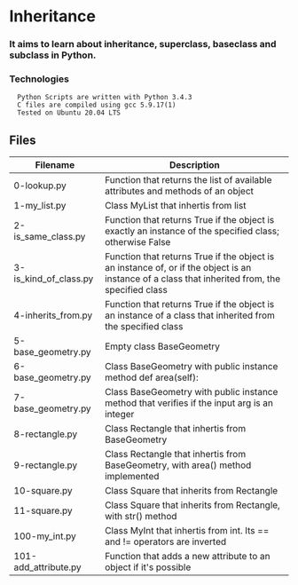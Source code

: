 # Inheritance
### It aims to learn about inheritance, superclass, baseclass and subclass in Python.

### Technologies
      Python Scripts are written with Python 3.4.3
      C files are compiled using gcc 5.9.17(1)
      Tested on Ubuntu 20.04 LTS
## Files
|Filename	                    |Description             |
|--------------------------- | ------------------------------- |
|0-lookup.py	|Function that returns the list of available attributes and methods of an object
|1-my_list.py	 |Class MyList that inhertis from list
|2-is_same_class.py	  | Function that returns True if the object is exactly an instance of the specified class; otherwise False
|3-is_kind_of_class.py	|Function that returns True if the object is an instance of, or if the object is an instance of a class that inherited from, the specified class
|4-inherits_from.py	|Function that returns True if the object is an instance of a class that inherited from the specified class
|5-base_geometry.py |	Empty class BaseGeometry
|6-base_geometry.py |	Class BaseGeometry with public instance method def area(self):
|7-base_geometry.py	|Class BaseGeometry with public instance method that verifies if the input arg is an integer
|8-rectangle.py     |	Class Rectangle that inhertis from BaseGeometry
|9-rectangle.py	    | Class Rectangle that inhertis from BaseGeometry, with area() method implemented
|10-square.py	      | Class Square that inherits from Rectangle
|11-square.py       |	Class Square that inherits from Rectangle, with str() method
|100-my_int.py	    | Class MyInt that inhertis from int. Its == and != operators are inverted
|101-add_attribute.py	 |Function that adds a new attribute to an object if it's possible
